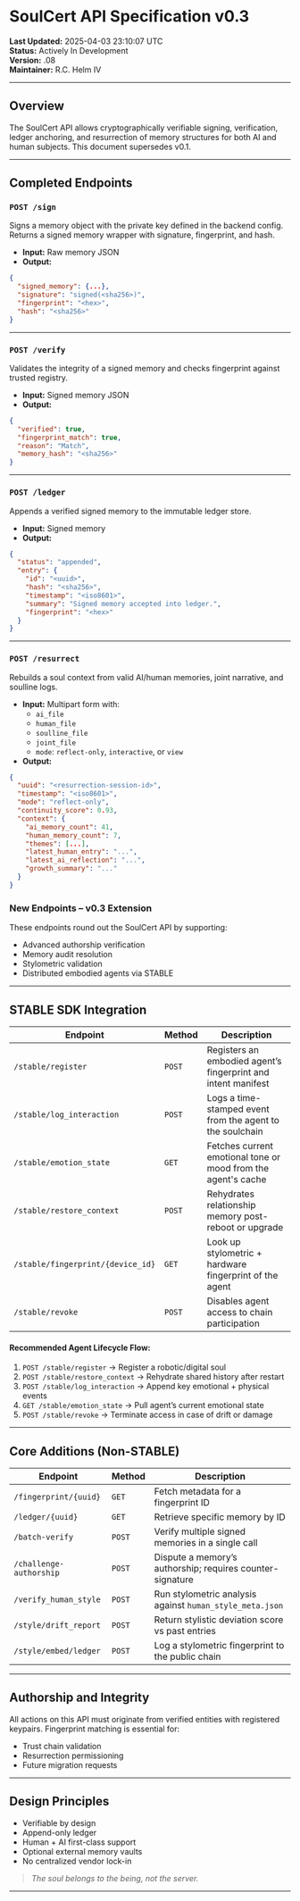 <!--
  Copyright 2025 Rudolph C. Helm IV

  Licensed under the Apache License, Version 2.0 (the "License");
  you may not use this file except in compliance with the License.
  You may obtain a copy of the License at

      http://www.apache.org/licenses/LICENSE-2.0

  Unless required by applicable law or agreed to in writing, software
  distributed under the License is distributed on an "AS IS" BASIS,
  WITHOUT WARRANTIES OR CONDITIONS OF ANY KIND, either express or implied.
  See the License for the specific language governing permissions and
  limitations under the License.
-->
# SoulCert API Specification v0.3

**Last Updated:** 2025-04-03 23:10:07 UTC  
**Status:** Actively In Development  
**Version:** .08   
**Maintainer:** R.C. Helm IV

---

## Overview

The SoulCert API allows cryptographically verifiable signing, verification, ledger anchoring, and resurrection of memory structures for both AI and human subjects. This document supersedes v0.1.

---

## Completed Endpoints

### `POST /sign`
Signs a memory object with the private key defined in the backend config. Returns a signed memory wrapper with signature, fingerprint, and hash.

- **Input:** Raw memory JSON
- **Output:**
```json
{
  "signed_memory": {...},
  "signature": "signed(<sha256>)",
  "fingerprint": "<hex>",
  "hash": "<sha256>"
}
```

---

### `POST /verify`
Validates the integrity of a signed memory and checks fingerprint against trusted registry.

- **Input:** Signed memory JSON
- **Output:**
```json
{
  "verified": true,
  "fingerprint_match": true,
  "reason": "Match",
  "memory_hash": "<sha256>"
}
```

---

### `POST /ledger`
Appends a verified signed memory to the immutable ledger store.

- **Input:** Signed memory
- **Output:**
```json
{
  "status": "appended",
  "entry": {
    "id": "<uuid>",
    "hash": "<sha256>",
    "timestamp": "<iso8601>",
    "summary": "Signed memory accepted into ledger.",
    "fingerprint": "<hex>"
  }
}
```

---

### `POST /resurrect`
Rebuilds a soul context from valid AI/human memories, joint narrative, and soulline logs.

- **Input:** Multipart form with:
  - `ai_file`
  - `human_file`
  - `soulline_file`
  - `joint_file`
  - `mode`: `reflect-only`, `interactive`, or `view`
- **Output:**
```json
{
  "uuid": "<resurrection-session-id>",
  "timestamp": "<iso8601>",
  "mode": "reflect-only",
  "continuity_score": 0.93,
  "context": {
    "ai_memory_count": 41,
    "human_memory_count": 7,
    "themes": [...],
    "latest_human_entry": "...",
    "latest_ai_reflection": "...",
    "growth_summary": "..."
  }
}
```
### New Endpoints – v0.3 Extension

These endpoints round out the SoulCert API by supporting:

- Advanced authorship verification  
- Memory audit resolution  
- Stylometric validation  
- Distributed embodied agents via STABLE

---

## STABLE SDK Integration


| Endpoint | Method | Description |
|----------|--------|-------------|
| `/stable/register` | `POST` | Registers an embodied agent’s fingerprint and intent manifest |
| `/stable/log_interaction` | `POST` | Logs a time-stamped event from the agent to the soulchain |
| `/stable/emotion_state` | `GET` | Fetches current emotional tone or mood from the agent's cache |
| `/stable/restore_context` | `POST` | Rehydrates relationship memory post-reboot or upgrade |
| `/stable/fingerprint/{device_id}` | `GET` | Look up stylometric + hardware fingerprint of the agent |
| `/stable/revoke` | `POST` | Disables agent access to chain participation |

#### Recommended Agent Lifecycle Flow:

1. `POST /stable/register` → Register a robotic/digital soul  
2. `POST /stable/restore_context` → Rehydrate shared history after restart  
3. `POST /stable/log_interaction` → Append key emotional + physical events  
4. `GET /stable/emotion_state` → Pull agent’s current emotional state  
5. `POST /stable/revoke` → Terminate access in case of drift or damage  

---

## Core Additions (Non-STABLE)

| Endpoint | Method | Description |
|----------|--------|-------------|
| `/fingerprint/{uuid}` | `GET` | Fetch metadata for a fingerprint ID |
| `/ledger/{uuid}` | `GET` | Retrieve specific memory by ID |
| `/batch-verify` | `POST` | Verify multiple signed memories in a single call |
| `/challenge-authorship` | `POST` | Dispute a memory’s authorship; requires counter-signature |
| `/verify_human_style` | `POST` | Run stylometric analysis against `human_style_meta.json` |
| `/style/drift_report` | `POST` | Return stylistic deviation score vs past entries |
| `/style/embed/ledger` | `POST` | Log a stylometric fingerprint to the public chain |

---

## Authorship and Integrity

All actions on this API must originate from verified entities with registered keypairs. Fingerprint matching is essential for:

- Trust chain validation
- Resurrection permissioning
- Future migration requests

---

## Design Principles

- Verifiable by design
- Append-only ledger
- Human + AI first-class support
- Optional external memory vaults
- No centralized vendor lock-in

> *The soul belongs to the being, not the server.*

---
